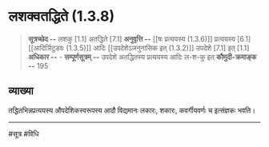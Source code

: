 # लशक्वतद्धिते (1.3.8)
> **सूत्रच्छेद --** लशकु [1.1] अतद्धिते [7.1]
> **अनुवृत्ति --** [[षः प्रत्ययस्य (1.3.6)]] प्रत्ययस्य [6.1] [[आदिर्ञिटुडवः (1.3.5)]] आदिः [[उपदेशेऽजनुनासिक इत् (1.3.2)]] उपदेशे [7.1] इत् [1.1]
> **अधिकार --** -
> **सम्पूर्णसूत्रम् --** उपदेशे अतद्धितस्य प्रत्ययस्य आदिः ल-श-कु इत्
> **कौमुदी-क्रमाङ्क --** 195

## व्याख्या

तद्धितभिन्नप्रत्ययस्य औपदेशिकस्वरूपस्य आदौ विद्यमानः लकारः, शकारः, कवर्गीयवर्णः च इत्संज्ञकः भवति।

---
#सूत्र #विधि 